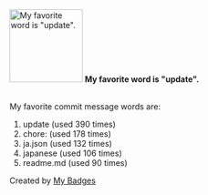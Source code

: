 <img src="https://my-badges.github.io/my-badges/favorite-word.png" alt="My favorite word is &quot;update&quot;." title="My favorite word is &quot;update&quot;." width="128">
<strong>My favorite word is &quot;update&quot;.</strong>
<br><br>

My favorite commit message words are:

1. update (used 390 times)
2. chore: (used 178 times)
3. ja.json (used 132 times)
4. japanese (used 106 times)
5. readme.md (used 90 times)


Created by <a href="https://github.com/my-badges/my-badges">My Badges</a>